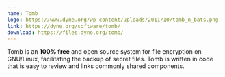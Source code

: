 ```yaml
---
name: Tomb
logo: https://www.dyne.org/wp-content/uploads/2011/10/tomb_n_bats.png
link: https://dyne.org/software/tomb/
download: https://files.dyne.org/tomb/
---
```

Tomb is an **100% free** and open source system for file encryption on GNU/Linux, facilitating the backup of secret files. Tomb is written in code that is easy to review and links commonly shared components.
